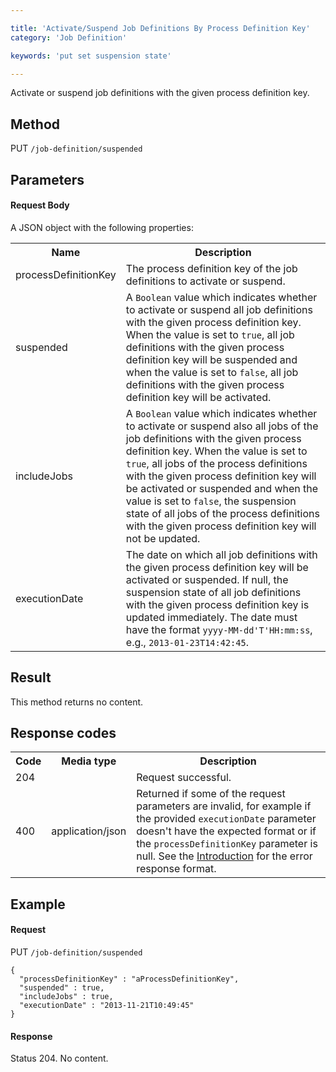 ```yaml
---

title: 'Activate/Suspend Job Definitions By Process Definition Key'
category: 'Job Definition'

keywords: 'put set suspension state'

---
```



Activate or suspend job definitions with the given process definition key.

Method
------

PUT `/job-definition/suspended`

Parameters
----------

#### Request Body

A JSON object with the following properties:

<table class="table table-striped">
  <tr>
    <th>Name</th>
    <th>Description</th>
  </tr>
  <tr>
    <td>processDefinitionKey</td>
    <td>The process definition key of the job definitions to activate or suspend.</td>
  </tr>  
  <tr>
    <td>suspended</td>
    <td>A <code>Boolean</code> value which indicates whether to activate or suspend all job definitions with the given process definition key. When the value is set to <code>true</code>, all job definitions with the given process definition key will be suspended and when the value is set to <code>false</code>, all job definitions with the given process definition key will be activated.</td>
  </tr>
  <tr>
    <td>includeJobs</td>
    <td>A <code>Boolean</code> value which indicates whether to activate or suspend also all jobs of the job definitions with the given process definition key. When the value is set to <code>true</code>, all jobs of the process definitions with the given process definition key will be activated or suspended and when the value is set to <code>false</code>, the suspension state of all jobs of the process definitions with the given process definition key will not be updated.</td>
  </tr>
  <tr>
    <td>executionDate</td>
    <td>The date on which all job definitions with the given process definition key will be activated or suspended. If null, the suspension state of all job definitions with the given process definition key is updated immediately. The date must have the format <code>yyyy-MM-dd'T'HH:mm:ss</code>, e.g., <code>2013-01-23T14:42:45</code>.</td>
  </tr>  
</table>


Result
------

This method returns no content.

  
Response codes
--------------  

<table class="table table-striped">
  <tr>
    <th>Code</th>
    <th>Media type</th>
    <th>Description</th>
  </tr>
  <tr>
    <td>204</td>
    <td></td>
    <td>Request successful.</td>
  </tr>
  <tr>
    <td>400</td>
    <td>application/json</td>
    <td>Returned if some of the request parameters are invalid, for example if the provided <code>executionDate</code> parameter doesn't have the expected format or if the <code>processDefinitionKey</code> parameter is null. See the <a href="ref:#overview-introduction">Introduction</a> for the error response format.</td>
  </tr>
</table>

  
Example
-------

#### Request

PUT `/job-definition/suspended`
  
    {
      "processDefinitionKey" : "aProcessDefinitionKey",
      "suspended" : true,
      "includeJobs" : true,
      "executionDate" : "2013-11-21T10:49:45"
    }
     
#### Response
    
Status 204. No content.